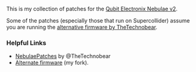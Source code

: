 This is my collection of patches for the [Qubit Electronix Nebulae
v2](https://www.qubitelectronix.com/shop/nebulae).

Some of the patches (especially those that run on Supercollider)
assume you are running the [alternative firmware by
TheTechnobear](https://patchstorage.com/nebulae-firmware-technobear/).

### Helpful Links

+ [NebulaePatches](https://github.com/TheTechnobear/NebulaePatches) by @TheTechnobear
+ [Alternate firmware](https://github.com/CarlColglazier/QB_Nebulae_V2) (my fork).
